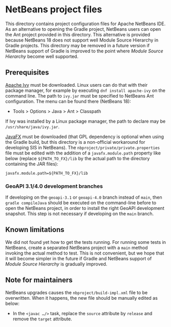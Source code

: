 # NetBeans project files

This directory contains project configuration files for Apache NetBeans IDE.
As an alternative to opening the Gradle project, NetBeans users can open the
Ant project provided in this directory. This alternative is provided because
NetBeans 18 does not support well Module Source Hierarchy in Gradle projects.
This directory may be removed in a future version if NetBeans support of Gradle
is improved to the point where _Module Source Hierarchy_ become well supported.


## Prerequisites
[Apache Ivy](https://ant.apache.org/ivy/) must be downloaded.
Linux users can do that with their package manager,
for example by executing `dnf install apache-ivy` on the command line.
The path to `ivy.jar` must be specified to NetBeans Ant configuration.
The menu can be found there (NetBeans 18):

* Tools > Options > Java > Ant > Classpath

If Ivy was installed by a Linux package manager,
the path to declare may be `/usr/share/java/ivy.jar`.

[JavaFX](https://openjfx.io/) must be downloaded
(that GPL dependency is optional when using the Gradle build,
but this directory is a non-official workaround for developing SIS in NetBeans).
The `nbproject/private/private.properties` file must be edited with the addition
of a `javafx.module.path` property like below
(replace `${PATH_TO_FX}/lib` by the actual path to the directory containing the JAR files):

```
javafx.module.path=${PATH_TO_FX}/lib
```


### GeoAPI 3.1/4.0 development branches
If developing on the `geoapi-3.1` or `geoapi-4.0` branch instead of `main`,
then `gradle compileJava` should be executed on the command-line before to
open the NetBeans project, in order to install the right GeoAPI development
snapshot. This step is not necessary if developing on the `main` branch.


## Known limitations
We did not found yet how to get the tests running.
For running some tests in NetBeans, create a separated NetBeans project
with a `main` method invoking the actual method to test.
This is not convenient, but we hope that it will become simpler in the future
if Gradle and NetBeans support of _Module Source Hierarchy_ is gradually improved.


## Note for maintainers
NetBeans upgrades causes the `nbproject/build-impl.xml` file to be overwritten.
When it happens, the new file should be manually edited as below:

* In the `<javac …/>` task, replace the `source` attribute by `release` and remove the `target` attribute.
